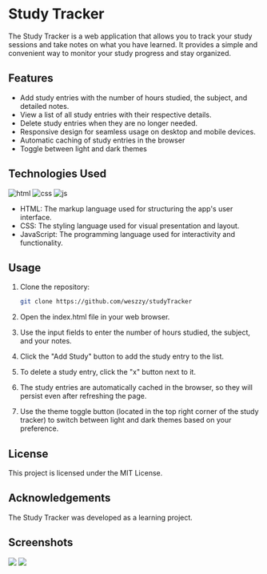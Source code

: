 # Study Tracker

The Study Tracker is a web application that allows you to track your study sessions and take notes on what you have learned. It provides a simple and convenient way to monitor your study progress and stay organized.

## Features

- Add study entries with the number of hours studied, the subject, and detailed notes.
- View a list of all study entries with their respective details.
- Delete study entries when they are no longer needed.
- Responsive design for seamless usage on desktop and mobile devices.
- Automatic caching of study entries in the browser
- Toggle between light and dark themes

## Technologies Used

<div display: inline-block;>

<img alt="html" src="https://img.shields.io/badge/HTML5-E34F26?style=for-the-badge&logo=html5&logoColor=white">


<img alt="css" src="https://img.shields.io/badge/CSS3-1572B6?style=for-the-badge&logo=css3&logoColor=white">

<img alt="js" src="https://img.shields.io/badge/JavaScript-F7DF1E?style=for-the-badge&logo=javascript&logoColor=black">



</div>

- HTML: The markup language used for structuring the app's user interface.
- CSS: The styling language used for visual presentation and layout.
- JavaScript: The programming language used for interactivity and functionality.

## Usage

1. Clone the repository:

   ```bash
   git clone https://github.com/weszzy/studyTracker


2. Open the index.html file in your web browser.

3. Use the input fields to enter the number of hours studied, the subject, and your notes.

4. Click the "Add Study" button to add the study entry to the list.

5. To delete a study entry, click the "x" button next to it.

6. The study entries are automatically cached in the browser, so they will persist even after refreshing the page.

7. Use the theme toggle button (located in the top right corner of the study tracker) to switch between light and dark themes based on your preference.

## License
This project is licensed under the MIT License.

## Acknowledgements
The Study Tracker was developed as a learning project.

## Screenshots
<img src="https://i.imgur.com/ZrjyvQJ.png">
<img src="https://i.imgur.com/6tIZEAq.png">

